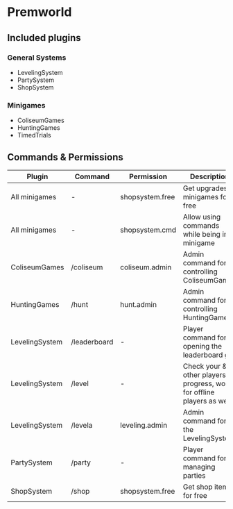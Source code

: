 # Premworld

## Included plugins

### General Systems
- LevelingSystem
- PartySystem
- ShopSystem

### Minigames
- ColiseumGames
- HuntingGames
- TimedTrials

## Commands & Permissions

| Plugin         | Command      | Permission      | Description                                                            |
|----------------|--------------|-----------------|------------------------------------------------------------------------|
| All minigames  | -            | shopsystem.free | Get upgrades in minigames for free                                     |
| All minigames  | -            | shopsystem.cmd  | Allow using commands while being in a minigame                         |
| ColiseumGames  | /coliseum    | coliseum.admin  | Admin command for controlling ColiseumGames                            |
| HuntingGames   | /hunt        | hunt.admin      | Admin command for controlling HuntingGames                             |
| LevelingSystem | /leaderboard | -               | Player command for opening the leaderboard gui                         |
| LevelingSystem | /level       | -               | Check your & other players progress, works for offline players as well |
| LevelingSystem | /levela      | leveling.admin  | Admin command for the LevelingSystem                                   |
| PartySystem    | /party       | -               | Player command for managing parties                                    |
| ShopSystem     | /shop        | shopsystem.free | Get shop items for free                                                |
